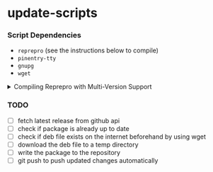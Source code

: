 # update-scripts

### Script Dependencies
- `reprepro` (see the instructions below to compile)
- `pinentry-tty`
- `gnupg`
- `wget`

<details>
<summary>Compiling Reprepro with Multi-Version Support</summary>

```bash
sudo apt install git dh-make dpkg-dev -y
git clone https://github.com/ionos-cloud/reprepro
cd reprepro
sudo mk-build-deps -i debian/control
dpkg-buildpackage -us -uc -nc
sudo apt install -y ../reprepro_*.deb
```
</details>

### TODO
- [ ] fetch latest release from github api
- [ ] check if package is already up to date
- [ ] check if deb file exists on the internet beforehand by using wget
- [ ] download the deb file to a temp directory
- [ ] write the package to the repository
- [ ] git push to push updated changes automatically
